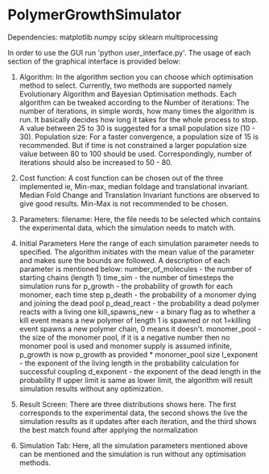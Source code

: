 # PolymerGrowthSimulator

Dependencies:
matplotlib
numpy
scipy
sklearn
multiprocessing

In order to use the GUI run 'python user_interface.py'. The usage of each section of the graphical interface is provided below:
1) Algorithm:
In the algorithm section you can choose which optimisation method  to select. Currently, two methods are supported namely Evolutionary Algorithm and Bayesian Optimisation methods.
Each algorithm can be tweaked according to the 
Number of iterations: The number of iterations, in simple words, how many times the algorithm is run. It basically decides how long it takes for the whole process to stop. A value between 25 to 30 is suggested for a small population size (10 - 30). 
Population size: For a faster convergence, a population size of 15 is recommended. But if time is not constrained a larger population size value between 80 to 100 should be used. Correspondingly, number of iterations should also be increased to 50 - 80.
2) Cost function:
A cost function can be chosen out of the three implemented ie, Min-max, median foldage and translational invariant. Median Fold Change and Translation Invariant functions are observed to give good results.
Min-Max is not recommended to be chosen.
3) Parameters:
filename:
Here, the file needs to be selected which contains the experimental data, which the simulation needs to match with.
4) Initial Parameters
Here the range of each simulation parameter needs to specified. The algorithm initiates with the mean value of the parameter and makes sure the bounds are followed.
A description of each parameter is mentioned below:
number_of_molecules - the number of starting chains (length 1)
time_sim - the number of timesteps the simulation runs for
p_growth - the probability of growth for each monomer, each time step
p_death - the probability of a monomer dying and joining the dead pool
p_dead_react - the probability a dead polymer reacts with a living one
kill_spawns_new - a binary flag as to whether a kill event means a new polymer of length 1 is spawned or not 1=killing event spawns a new polymer chain, 0 means it doesn't. 
monomer_pool - the size of the monomer pool, if it is a negative number then no monomer pool is used and monomer supply is assumed infinite, p_growth is now p_growth as provided * monomer_pool size
l_exponent - the exponent of the living length in the probability calculation for successful coupling
d_exponent - the exponent of the dead length in the probability
If upper limit is same as lower limit, the algorithm will result simulation results without any optimization.

5) Result Screen:
There are three distributions shows here. The first corresponds to the experimental data, the second shows the live the simulation results as it updates after each iteration, and the third shows the best match found after applying the normalization

6) Simulation Tab: 
Here, all the simulation parameters mentioned above can be mentioned and the simulation is run without any optimisation methods. 

